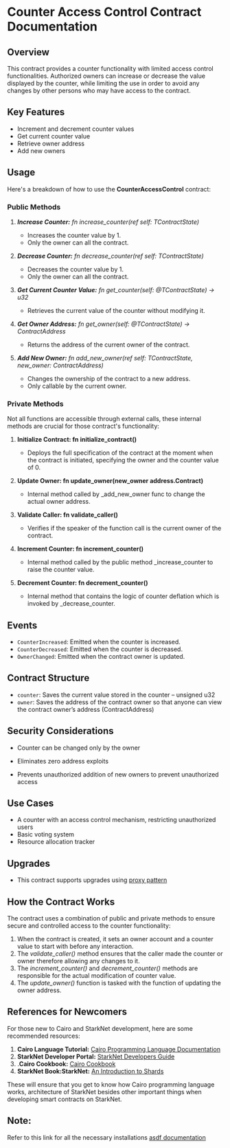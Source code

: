 # Counter Access Control Contract Documentation

## Overview

This contract provides a counter functionality with limited access control functionalities.
Authorized owners can increase or decrease the value displayed by the counter,
while limiting the use in order to avoid any changes by other persons who may have access to the contract.

## Key Features

- Increment and decrement counter values
- Get current counter value
- Retrieve owner address
- Add new owners

## Usage

Here's a breakdown of how to use the **CounterAccessControl** contract:

### Public Methods

1. **_Increase Counter:_**
   _fn increase_counter(ref self: TContractState)_

   - Increases the counter value by 1.
   - Only the owner can all the contract.

2. **_Decrease Counter:_**
   _fn decrease_counter(ref self: TContractState)_

   - Decreases the counter value by 1.
   - Only the owner can all the contract.

3. **_Get Current Counter Value:_**
   _fn get_counter(self: @TContractState) -> u32_

   - Retrieves the current value of the counter without modifying it.

4. **_Get Owner Address:_**
   _fn get_owner(self: @TContractState) -> ContractAddress_

   - Returns the address of the current owner of the contract.

5. **_Add New Owner:_**
   _fn add_new_owner(ref self: TContractState, new_owner: ContractAddress)_
   - Changes the ownership of the contract to a new address.
   - Only callable by the current owner.

### Private Methods

Not all functions are accessible through external calls, these internal methods are crucial for those contract's functionality:

1. **Initialize Contract: fn initialize_contract()**

   - Deploys the full specification of the contract at the moment when the contract is initiated,
     specifying the owner and the counter value of 0.

2. **Update Owner: fn update_owner(new_owner address.Contract)**

   - Internal method called by \_add_new_owner func to change the actual owner address.

3. **Validate Caller: fn validate_caller()**

   - Verifies if the speaker of the function call is the current owner of the contract.

4. **Increment Counter: fn increment_counter()**
   - Internal method called by the public method \_increase_counter to raise the counter value.
5. **Decrement Counter: fn decrement_counter()**
   - Internal method that contains the logic of counter deflation which is invoked by \_decrease_counter.

## Events

- `CounterIncreased`: Emitted when the counter is increased.
- `CounterDecreased`: Emitted when the counter is decreased.
- `OwnerChanged`: Emitted when the contract owner is updated.

## Contract Structure

- `counter`: Saves the current value stored in the counter – unsigned u32
- `owner`: Saves the address of the contract owner so that anyone can view the contract owner’s address (ContractAddress)

## Security Considerations

- Counter can be changed only by the owner

- Eliminates zero address exploits

- Prevents unauthorized addition of new owners to prevent unauthorized access

## Use Cases

- A counter with an access control mechanism, restricting unauthorized users
- Basic voting system
- Resource allocation tracker

## Upgrades

- This contract supports upgrades using [proxy pattern](https://docs.openzeppelin.com/upgrades/4.8/proxies)

## How the Contract Works

The contract uses a combination of public and private methods to ensure secure and controlled access to the counter functionality:

1. When the contract is created, it sets an owner account and a counter value to start with before any interaction.
2. The _validate_caller()_ method ensures that the caller made the counter or owner therefore allowing any changes to it.
3. The _increment_counter()_ and _decrement_counter()_ methods are responsible for the actual modification of counter value.
4. The _update_owner()_ function is tasked with the function of updating the owner address.

## References for Newcomers

For those new to Cairo and StarkNet development, here are some recommended resources:

1. **Cairo Language Tutorial:** [Cairo Programming Language Documentation](https://www.google.com/search?client=ubuntu&channel=fs&q=Cairo+Programming+Language+Documentation+)
2. **StarkNet Developer Portal:** [StarkNet Developers Guide](https://www.google.com/search?client=ubuntu&channel=fs&q=StarkNet+Developers+Guide+)
3. .**Cairo Cookbook:** [Cairo Cookbook](https://www.google.com/search?client=ubuntu&channel=fs&q=Cairo+Cookbook+)
4. **StarkNet Book:StarkNet:** [An Introduction to Shards](https://www.google.com/search?client=ubuntu&channel=fs&q=StarkNet%3A+An+Introduction+to+Shards+)

These will ensure that you get to know how Cairo programming language works, architecture of StarkNet
besides other important things when developing smart contracts on StarkNet.

## Note:

Refer to this link for all the necessary installations [asdf documentation](https://asdf-vm.com/guide/getting-started.html)

